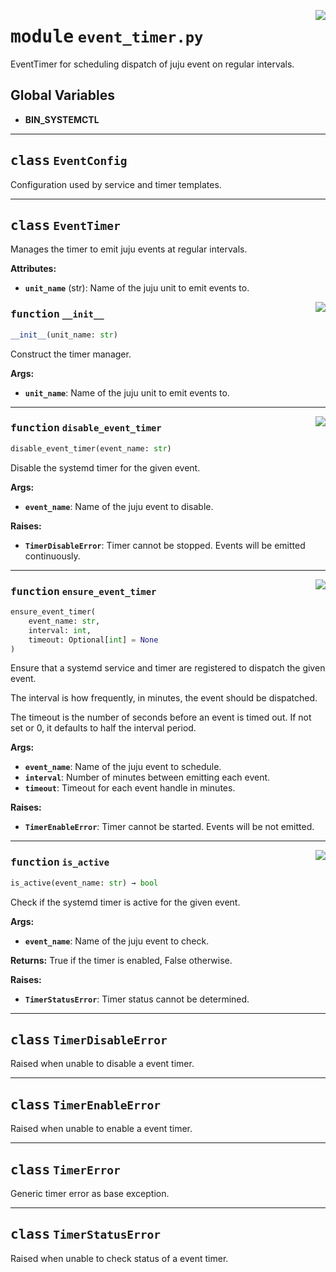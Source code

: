 <!-- markdownlint-disable -->

<a href="../src/event_timer.py#L0"><img align="right" style="float:right;" src="https://img.shields.io/badge/-source-cccccc?style=flat-square"></a>

# <kbd>module</kbd> `event_timer.py`
EventTimer for scheduling dispatch of juju event on regular intervals. 

**Global Variables**
---------------
- **BIN_SYSTEMCTL**


---

## <kbd>class</kbd> `EventConfig`
Configuration used by service and timer templates. 





---

## <kbd>class</kbd> `EventTimer`
Manages the timer to emit juju events at regular intervals. 



**Attributes:**
 
 - <b>`unit_name`</b> (str):  Name of the juju unit to emit events to. 

<a href="../src/event_timer.py#L52"><img align="right" style="float:right;" src="https://img.shields.io/badge/-source-cccccc?style=flat-square"></a>

### <kbd>function</kbd> `__init__`

```python
__init__(unit_name: str)
```

Construct the timer manager. 



**Args:**
 
 - <b>`unit_name`</b>:  Name of the juju unit to emit events to. 




---

<a href="../src/event_timer.py#L142"><img align="right" style="float:right;" src="https://img.shields.io/badge/-source-cccccc?style=flat-square"></a>

### <kbd>function</kbd> `disable_event_timer`

```python
disable_event_timer(event_name: str)
```

Disable the systemd timer for the given event. 



**Args:**
 
 - <b>`event_name`</b>:  Name of the juju event to disable. 



**Raises:**
 
 - <b>`TimerDisableError`</b>:  Timer cannot be stopped. Events will be emitted continuously. 

---

<a href="../src/event_timer.py#L103"><img align="right" style="float:right;" src="https://img.shields.io/badge/-source-cccccc?style=flat-square"></a>

### <kbd>function</kbd> `ensure_event_timer`

```python
ensure_event_timer(
    event_name: str,
    interval: int,
    timeout: Optional[int] = None
)
```

Ensure that a systemd service and timer are registered to dispatch the given event. 

The interval is how frequently, in minutes, the event should be dispatched. 

The timeout is the number of seconds before an event is timed out. If not set or 0, it defaults to half the interval period. 



**Args:**
 
 - <b>`event_name`</b>:  Name of the juju event to schedule. 
 - <b>`interval`</b>:  Number of minutes between emitting each event. 
 - <b>`timeout`</b>:  Timeout for each event handle in minutes. 



**Raises:**
 
 - <b>`TimerEnableError`</b>:  Timer cannot be started. Events will be not emitted. 

---

<a href="../src/event_timer.py#L75"><img align="right" style="float:right;" src="https://img.shields.io/badge/-source-cccccc?style=flat-square"></a>

### <kbd>function</kbd> `is_active`

```python
is_active(event_name: str) → bool
```

Check if the systemd timer is active for the given event. 



**Args:**
 
 - <b>`event_name`</b>:  Name of the juju event to check. 



**Returns:**
 True if the timer is enabled, False otherwise. 



**Raises:**
 
 - <b>`TimerStatusError`</b>:  Timer status cannot be determined. 


---

## <kbd>class</kbd> `TimerDisableError`
Raised when unable to disable a event timer. 





---

## <kbd>class</kbd> `TimerEnableError`
Raised when unable to enable a event timer. 





---

## <kbd>class</kbd> `TimerError`
Generic timer error as base exception. 





---

## <kbd>class</kbd> `TimerStatusError`
Raised when unable to check status of a event timer. 





